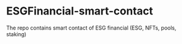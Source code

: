# ESGFinancial-smart-contact
The repo contains smart contact of ESG financial (ESG, NFTs, pools, staking)
